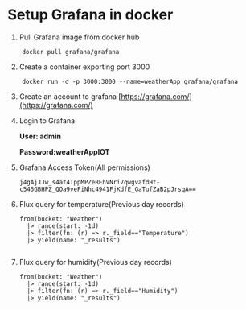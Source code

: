 # Setup Grafana in docker

1. Pull Grafana image from docker hub

```
    docker pull grafana/grafana
```

2. Create a container exporting port 3000

```
    docker run -d -p 3000:3000 --name=weatherApp grafana/grafana
```

3. Create an account to grafana
   [https://grafana.com/](https://grafana.com/)
4. Login to Grafana

   **User: admin**

   **Password:weatherAppIOT**
5. Grafana Access Token(All permissions)

   ```
   j4gAjJJw_s4at4TppMPZeREhVNri7qwgvafdHt-c545GBHPZ_QOa9veFiNhc4941FjKdfE_GaTufZaB2pJrsqA==
   ```
6. Flux query for temperature(Previous day records)

   ```
   from(bucket: "Weather")
     |> range(start: -1d)
     |> filter(fn: (r) => r._field=="Temperature")
     |> yield(name: "_results")


   ```
7. Flux query for humidity(Previous day records)

   ```
   from(bucket: "Weather")
     |> range(start: -1d)
     |> filter(fn: (r) => r._field=="Humidity")
     |> yield(name: "_results")
   ```
